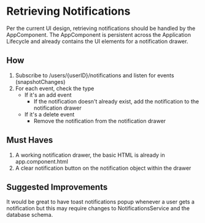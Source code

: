 # Retrieving Notifications
Per the current UI design, retrieving notifications should be handled by the AppComponent. The AppComponent is persistent across the Application Lifecycle and already contains the UI elements for a notification drawer.

## How
1. Subscribe to /users/{userID}/notifications and listen for events (snapshotChanges)
2. For each event, check the type
    - If it's an add event
        - If the notification doesn't already exist, add the notification to the notification drawer 
    - If it's a delete event
        - Remove the notification from the notification drawer

## Must Haves
1. A working notification drawer, the basic HTML is already in app.component.html
2. A clear notification button on the notification object within the drawer

## Suggested Improvements
It would be great to have toast notifications popup whenever a user gets a notification but this may require changes to NotificationsService and the database schema.